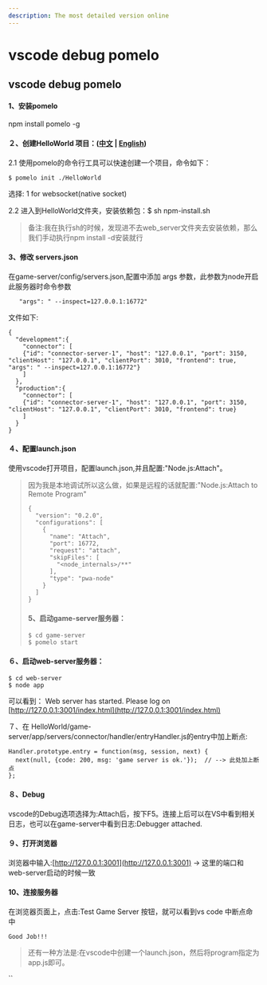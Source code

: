 ```yaml
---
description: The most detailed version online
---
```


# vscode debug pomelo

## vscode debug pomelo

#### 1、安装pomelo

npm install pomelo -g

#### ２、创建HelloWorld 项目：\([中文](https://github.com/NetEase/pomelo/wiki/pomelo%E7%9A%84HelloWorld) \|  [English](https://github.com/NetEase/pomelo/wiki/HelloWorld-of-Pomelo)\)

2.1 使用pomelo的命令行工具可以快速创建一个项目，命令如下：

```text
$ pomelo init ./HelloWorld
```

选择: 1 for websocket\(native socket\)

2.2 进入到HelloWorld文件夹，安装依赖包：$ sh npm-install.sh

> 备注:我在执行sh的时候，发现进不去web\_server文件夹去安装依赖，那么我们手动执行npm install -d安装就行

#### 3、修改 servers.json

在game-server/config/servers.json,配置中添加 args 参数，此参数为node开启此服务器时命令参数

```text
   "args": " --inspect=127.0.0.1:16772"
```

文件如下:

```text
{
  "development":{
    "connector": [
    {"id": "connector-server-1", "host": "127.0.0.1", "port": 3150, "clientHost": "127.0.0.1", "clientPort": 3010, "frontend": true, "args": " --inspect=127.0.0.1:16772"}
    ]
  },
  "production":{
    "connector": [
    {"id": "connector-server-1", "host": "127.0.0.1", "port": 3150, "clientHost": "127.0.0.1", "clientPort": 3010, "frontend": true}
    ]
  }
}
```

#### ４、配置launch.json

使用vscode打开项目，配置launch.json,并且配置:"Node.js:Attach"。

> 因为我是本地调试所以这么做，如果是远程的话就配置:"Node.js:Attach to Remote Program"
>
> ```text
> {
>   "version": "0.2.0",
>   "configurations": [
>     {
>       "name": "Attach",
>       "port": 16772,
>       "request": "attach",
>       "skipFiles": [
>         "<node_internals>/**"
>       ],
>       "type": "pwa-node"
>     }
>   ]
> }
> ```
>
> #### 5、启动game-server服务器：
>
> ```text
> $ cd game-server
> $ pomelo start
> ```

#### ６、启动web-server服务器：

```text
$ cd web-server
$ node app
```

可以看到： Web server has started. Please log on [http://127.0.0.1:3001/index.html](http://127.0.0.1:3001/index.html)

７、在 HelloWorld/game-server/app/servers/connector/handler/entryHandler.js的entry中加上断点:

```text
Handler.prototype.entry = function(msg, session, next) {
  next(null, {code: 200, msg: 'game server is ok.'});  // --> 此处加上断点
};
```

#### ８、Debug

vscode的Debug选项选择为:Attach后，按下F5。连接上后可以在VS中看到相关日志，也可以在game-server中看到日志:Debugger attached.

#### ９、打开浏览器

浏览器中输入:[http://127.0.0.1:3001](http://127.0.0.1:3001) -&gt; 这里的端口和web-server启动的时候一致

#### 10、连接服务器

在浏览器页面上，点击:Test Game Server 按钮，就可以看到vs code 中断点命中

`Good Job!!!`

> 还有一种方法是:在vscode中创建一个launch.json，然后将program指定为app.js即可。

\`\`

